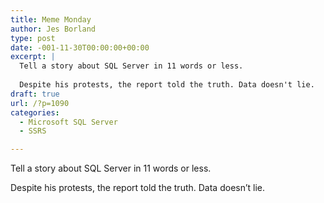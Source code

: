 ```yaml
---
title: Meme Monday
author: Jes Borland
type: post
date: -001-11-30T00:00:00+00:00
excerpt: |
  Tell a story about SQL Server in 11 words or less. 
  
  Despite his protests, the report told the truth. Data doesn't lie.
draft: true
url: /?p=1090
categories:
  - Microsoft SQL Server
  - SSRS

---
```

Tell a story about SQL Server in 11 words or less. 

Despite his protests, the report told the truth. Data doesn&#8217;t lie.